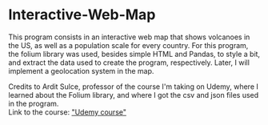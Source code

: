 # Interactive-Web-Map
This program consists in an interactive web map that shows volcanoes in the US, as well as a population scale for every country.
For this program, the folium library was used, besides simple HTML and Pandas, to style a bit, and extract the data used to create the program, respectively.
Later, I will implement a geolocation system in the map.



Credits to Ardit Sulce, professor of the course I'm taking on Udemy, where I learned about the Folium library, and where I got the csv and json files used in the program.
<br>
Link to the course: <a href="shorturl.at/guEU1">"Udemy course"</a>